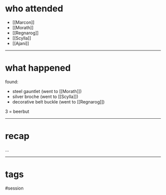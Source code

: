 

# who attended

- [[Marcon]]
- [[Morath]]
- [[Regnarog]]
- [[Scylla]]
- [[Ajani]]

---
# what happened

found:
- steel gauntlet (went to [[Morath]])
- silver broche (went to [[Scylla]])
- decorative belt buckle (went to [[Regnarog]])

3 = beerbut



---
# recap

...

---
# tags

#session